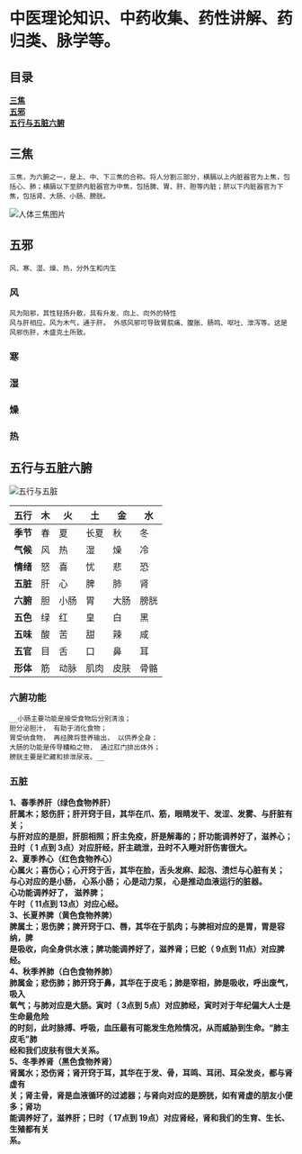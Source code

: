# 中医理论知识、中药收集、药性讲解、药归类、脉学等。

## 目录
__[三焦](#三焦)__  
__[五邪](#五邪)__  
__[五行与五脏六腑](#五行与五脏六腑)__  


## 三焦

`三焦，为六腑之一，是上、中、下三焦的合称。将人分割三部分，横膈以上内脏器官为上焦，包括心、肺；横膈以下至脐内脏器官为中焦，包括脾、胃、肝、胆等内脏；脐以下内脏器官为下焦，包括肾、大肠、小肠、膀胱。`

![人体三焦图片](https://github.com/BootingUp/ChineseMedicine/blob/master/image/%E4%B8%89%E7%84%A6.PNG)

## 五邪

`风、寒、湿、燥、热，分外生和内生`

### 风
`风为阳邪，其性轻扬升散，具有升发、向上、向外的特性`  
`风与肝相应。风为木气，通于肝。 外感风邪可导致胃脘痛、腹胀、肠鸣、呕吐、泄泻等。这是风邪伤肝，木盛克土所致。`  

### 寒

### 湿

### 燥

### 热

## 五行与五脏六腑
![五行与五脏](https://github.com/BootingUp/ChineseMedicine/blob/master/image/%E4%B8%AD%E5%8C%BB%E4%BA%94%E8%A1%8C.PNG)
  
 
**五行**  |  木  |  火  |  土  |  金  |  水  
----------|------|------|------|------|-----  
**季节**  |  春  |  夏  |  长夏  |  秋  | 冬  
**气候**  |  风  |  热  |  湿  |  燥  |  冷  
**情绪**  |  怒  |  喜  |  忧  |  悲  |  恐  
**五脏**  | 肝  |  心  |  脾  |  肺  |  肾  
**六腑**  |  胆  |  小肠  |  胃  |  大肠  |  膀胱  
**五色**  |  绿  |  红  |  皇  |  白  |  黑  
**五味**  |  酸  |  苦  |  甜  |  辣  |  咸  
**五官**  |  目  |  舌  |  口  |  鼻  |  耳  
**形体**  |  筋  |  动脉  |  肌肉  |  皮肤  |  骨骼  
  
    
### 六腑功能
```
__小肠主要功能是接受食物后分别清浊；   
胆分泌胆汁， 有助于消化食物；   
胃受纳食物， 再经脾将营养输出， 以供养全身；   
大肠的功能是传导糟粕之物， 通过肛门排出体外；   
膀胱主要是贮藏和排泄尿液。__
```  
### 五脏
__1、春季养肝（绿色食物养肝）  
肝属木；怒伤肝；肝开窍于目，其华在爪、筋，眼睛发干、发涩、发雾、与肝脏有关；  
与肝对应的是胆，肝胆相照；肝主免疫，肝是解毒的；肝功能调养好了，滋养心；丑时（ 1
点到 3点）对应肝经，肝主疏泄，丑时不入睡对肝伤害很大。  
2、夏季养心（红色食物养心）  
心属火；喜伤心；心开窍于舌，其华在脸，舌头发麻、起泡、溃烂与心脏有关；  
与心对应的是小肠， 心系小肠； 心是动力泵， 心是推动血液运行的脏器。   
心功能调养好了， 滋养脾；  
午时（ 11点到 13点）对应心经。  
3、长夏养脾（黄色食物养脾）  
脾属土；思伤脾；脾开窍于口、唇，其华在于肌肉；与脾相对应的是胃，胃是容纳，脾  
是吸收，向全身供水液；脾功能调养好了，滋养肾；巳蛇（ 9点到 11点）对应脾经。  
4、秋季养肺（白色食物养肺）  
肺属金；悲伤肺；肺开窍于鼻，其华在于皮毛；肺是宰相，肺是吸收，呼出废气，吸入  
氧气；与肺对应是大肠。寅时（ 3点到 5点）对应肺经，寅时对于年纪偏大人士是生命最危险  
的时刻，此时脉搏、呼吸，血压最有可能发生危险情况，从而威胁到生命。“肺主皮毛”肺  
经和我们皮肤有很大关系。  
5、冬季养肾（黑色食物养肾）  
肾属水；恐伤肾；肾开窍于耳，其华在于发、骨，耳鸣、耳闭、耳朵发炎，都与肾虚有  
关；肾主骨，肾是血液循环的过滤器；与肾向对应的是膀胱，如有肾虚的朋友小便多；肾功  
能调养好了，滋养肝；巳时（ 17点到 19点）对应肾经，肾和我们的生育、生长、生殖都有关  
系。__  













































